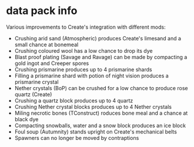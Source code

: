 # data pack info
Various improvements to Create's integration with different mods:
- Crushing arid sand (Atmospheric) produces Create's limesand and a small chance at bonemeal
- Crushing coloured wool has a low chance to drop its dye
- Blast proof plating (Savage and Ravage) can be made by compacting a gold ingot and Creeper spores
- Crushing prismarine produces up to 4 prismarine shards
- Filling a prismarine shard with potion of night vision produces a prismarine crystal
- Nether crystals (BoP) can be crushed for a low chance to produce rose quartz (Create)
- Crushing a quartz block produces up to 4 quartz
- Crushing Nether crystal blocks produces up to 4 Nether crystals
- Miling necrotic bones (TConstruct) roduces bone meal and a chance at black dye
- Compacting snowballs, water and a snow block produces an ice block
- Foul soup (Autumnity) stands upright on Create's mechanical belts
- Spawners can no longer be moved by contraptions
